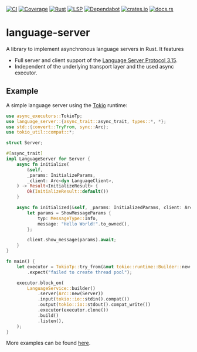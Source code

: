 [![CI](https://github.com/latex-lsp/language-server/workflows/CI/badge.svg)](https://github.com/latex-lsp/language-server/actions)
[![Coverage](https://codecov.io/gh/latex-lsp/language-server/branch/master/graph/badge.svg)](https://codecov.io/gh/latex-lsp/language-server)
[![Rust](https://img.shields.io/badge/rustc-1.39%2B-blue)](https://blog.rust-lang.org/2019/11/07/Rust-1.39.0.html)
[![LSP](https://img.shields.io/badge/lsp-3.15-blue)](https://microsoft.github.io/language-server-protocol/specifications/specification-3-15/)
[![Dependabot](https://api.dependabot.com/badges/status?host=github&repo=latex-lsp/language-server)](https://dependabot.com)
[![crates.io](https://img.shields.io/crates/v/language-server)](https://crates.io/crates/language-server)
[![docs.rs](https://docs.rs/language-server/badge.svg)](https://docs.rs/language-server)

# language-server

A library to implement asynchronous language servers in Rust. It features

- Full server and client support of the
  [Language Server Protocol 3.15](https://microsoft.github.io/language-server-protocol/specifications/specification-3-15/).
- Independent of the underlying transport layer and the used async executor.

## Example

A simple language server using the [Tokio](https://tokio.rs/) runtime:

```rust
use async_executors::TokioTp;
use language_server::{async_trait::async_trait, types::*, *};
use std::{convert::TryFrom, sync::Arc};
use tokio_util::compat::*;

struct Server;

#[async_trait]
impl LanguageServer for Server {
    async fn initialize(
        &self,
        _params: InitializeParams,
        _client: Arc<dyn LanguageClient>,
    ) -> Result<InitializeResult> {
        Ok(InitializeResult::default())
    }

    async fn initialized(&self, _params: InitializedParams, client: Arc<dyn LanguageClient>) {
        let params = ShowMessageParams {
            typ: MessageType::Info,
            message: "Hello World!".to_owned(),
        };

        client.show_message(params).await;
    }
}

fn main() {
    let executor = TokioTp::try_from(&mut tokio::runtime::Builder::new())
        .expect("failed to create thread pool");

    executor.block_on(
        LanguageService::builder()
            .server(Arc::new(Server))
            .input(tokio::io::stdin().compat())
            .output(tokio::io::stdout().compat_write())
            .executor(executor.clone())
            .build()
            .listen(),
    );
}
```

More examples can be found [here](examples).

